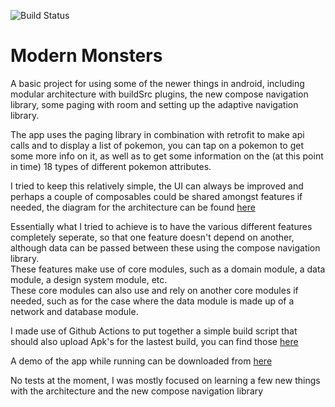 ![Build Status](https://github.com/Pieter-127/ModernMonsters/workflows/Build/badge.svg)

# Modern Monsters
A basic project for using some of the newer things in android, including modular architecture with buildSrc plugins, the new compose navigation library, some paging with room and setting up the adaptive navigation library.  

The app uses the paging library in combination with retrofit to make api calls and to display a list of pokemon, you can tap on a pokemon to get some more info on it, as well as to get some information on the (at this point in time) 18 types of different pokemon attributes.

I tried to keep this relatively simple, the UI can always be improved and perhaps a couple of composables could be shared amongst features if needed, the diagram for the architecture can be found [here](https://github.com/Pieter-127/ModernMonsters/blob/develop/Architecture.JPG)</br>

Essentially what I tried to achieve is to have the various different features completely seperate, so that one feature doesn't depend on another, although data can be passed between these using the compose navigation library.</br>
These features make use of core modules, such as a domain module, a data module, a design system module, etc.</br>
These core modules can also use and rely on another core modules if needed, such as for the case where the data module is made up of a network and database module.</br>

I made use of Github Actions to put together a simple build script that should also upload Apk's for the lastest build, you can find those [here](https://github.com/Pieter-127/ModernMonsters/actions)</br>

A demo of the app while running can be downloaded from [here](https://github.com/Pieter-127/ModernMonsters/blob/develop/demo.mp4)</br>

No tests at the moment, I was mostly focused on learning a few new things with the architecture and the new compose navigation library
